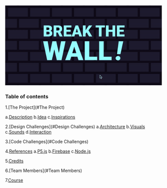 ![cover](https://github.com/drawwithcode/2019-group-08-1/blob/master/images/cover.gif)

### Table of contents

1.[The Project](#The Project)

  a.[Description](#Description)
  b.[Idea](#Idea)
  c.[Inspirations](#Inspirations)

2.[Design Challenges](#Design Challenges)
  a.[Architecture](#Architecture)
  b.[Visuals](#Visuals)
  c.[Sounds](#Sounds)
  d.[Interaction](#Interaction)

3.[Code Challenges](#Code Challenges)

4.[References](#References)
  a.[P5.js](#P5.js)
  b.[Firebase](#Firebase)
  c.[Node.js](#Node.js)

5.[Credits](#Credits)

6.[Team Members](#Team Members)

7.[Course](#Course)
